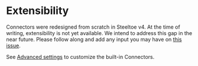 # Extensibility

Connectors were redesigned from scratch in Steeltoe v4. At the time of writing, extensibility is not yet available.
We intend to address this gap in the near future. Please follow along and add any input you may have on [this issue](https://github.com/SteeltoeOSS/Steeltoe/issues/1154).

See [Advanced settings](usage.md#advanced-settings) to customize the built-in Connectors.

